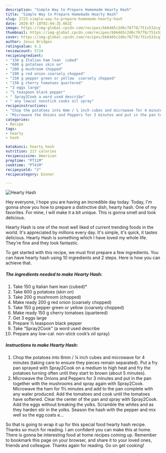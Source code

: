```yaml
---
description: "Simple Way to Prepare Homemade Hearty Hash"
title: "Simple Way to Prepare Homemade Hearty Hash"
slug: 2723-simple-way-to-prepare-homemade-hearty-hash
date: 2020-07-18T02:44:35.663Z
image: https://img-global.cpcdn.com/recipes/bb6465c2d6c76778/751x532cq70/hearty-hash-recipe-main-photo.jpg
thumbnail: https://img-global.cpcdn.com/recipes/bb6465c2d6c76778/751x532cq70/hearty-hash-recipe-main-photo.jpg
cover: https://img-global.cpcdn.com/recipes/bb6465c2d6c76778/751x532cq70/hearty-hash-recipe-main-photo.jpg
author: Jesus Bridges
ratingvalue: 4.1
reviewcount: 5724
recipeingredient:
- "150 g Italian ham lean  cubed"
- "600 g potatoes skin on"
- "200 g mushroom chopped"
- "200 g red onion coarsely chopped"
- "150 g pepper green or yellow  coarsely chopped"
- "150 g cherry tomatoes quartered"
- "3 eggs large"
- "½ teaspoon black pepper"
- " Spray2Cook a word used describe"
- " any lowcal nonstick cooks oil spray"
recipeinstructions:
- "Chop the potatoes into 6mm / ¼ inch cubes and microwave for 4 minutes (taking care to ensure they pieces remain separated). Put a fry pan sprayed with Spray2Cook on a medium to high heat and fry the potatoes turning often until they start to brown (about 5 minutes)."
- "Microwave the Onions and Peppers for 3 minutes and put in the pan together with the mushrooms and spray again with Spray2Cook. Microwave the ham for 1½ minutes and add to the pan complete with any water produced. Add the tomatoes and cook until the tomatoes have softened. Clear the center of the pan and spray with Spray2Cook. Add the eggs without breaking the yolks. Scramble the whites and as they harden stir in the yolks. Season the hash with the pepper and mix well so the egg coats e..."
categories:
- Recipe
tags:
- hearty
- hash

katakunci: hearty hash 
nutrition: 217 calories
recipecuisine: American
preptime: "PT11M"
cooktime: "PT41M"
recipeyield: "2"
recipecategory: Dinner

---
```



![Hearty Hash](https://img-global.cpcdn.com/recipes/bb6465c2d6c76778/751x532cq70/hearty-hash-recipe-main-photo.jpg)

Hey everyone, I hope you are having an incredible day today. Today, I'm gonna show you how to prepare a distinctive dish, hearty hash. One of my favorites. For mine, I will make it a bit unique. This is gonna smell and look delicious.

Hearty Hash is one of the most well liked of current trending foods in the world. It's appreciated by millions every day. It's simple, it's quick, it tastes delicious. Hearty Hash is something which I have loved my whole life. They're fine and they look fantastic.




To get started with this recipe, we must first prepare a few ingredients. You can have hearty hash using 10 ingredients and 2 steps. Here is how you can achieve that.

<!--inarticleads1-->

##### The ingredients needed to make Hearty Hash:

1. Take 150 g Italian ham lean  (cubed)*
1. Take 600 g potatoes (skin on)
1. Take 200 g mushroom (chopped)
1. Make ready 200 g red onion (coarsely chopped)
1. Take 150 g pepper green or yellow  (coarsely chopped)
1. Make ready 150 g cherry tomatoes (quartered)
1. Get 3 eggs large
1. Prepare ½ teaspoon black pepper
1. Take  “Spray2Cook” (a word used describe
1. Prepare  any low-cal. non-stick cook’s oil spray)




<!--inarticleads2-->

##### Instructions to make Hearty Hash:

1. Chop the potatoes into 6mm / ¼ inch cubes and microwave for 4 minutes (taking care to ensure they pieces remain separated). Put a fry pan sprayed with Spray2Cook on a medium to high heat and fry the potatoes turning often until they start to brown (about 5 minutes).
1. Microwave the Onions and Peppers for 3 minutes and put in the pan together with the mushrooms and spray again with Spray2Cook. Microwave the ham for 1½ minutes and add to the pan complete with any water produced. Add the tomatoes and cook until the tomatoes have softened. Clear the center of the pan and spray with Spray2Cook. Add the eggs without breaking the yolks. Scramble the whites and as they harden stir in the yolks. Season the hash with the pepper and mix well so the egg coats e...




So that is going to wrap it up for this special food hearty hash recipe. Thanks so much for reading. I am confident you can make this at home. There is gonna be interesting food at home recipes coming up. Remember to bookmark this page on your browser, and share it to your loved ones, friends and colleague. Thanks again for reading. Go on get cooking!
